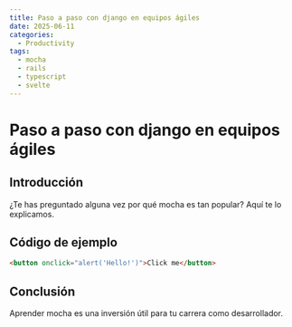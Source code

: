 ```yaml
---
title: Paso a paso con django en equipos ágiles
date: 2025-06-11
categories:
  - Productivity
tags:
  - mocha
  - rails
  - typescript
  - svelte
---
```


# Paso a paso con django en equipos ágiles

## Introducción

¿Te has preguntado alguna vez por qué mocha es tan popular? Aquí te lo explicamos.

## Código de ejemplo

```html
<button onclick="alert('Hello!')">Click me</button>
```

## Conclusión

Aprender mocha es una inversión útil para tu carrera como desarrollador.